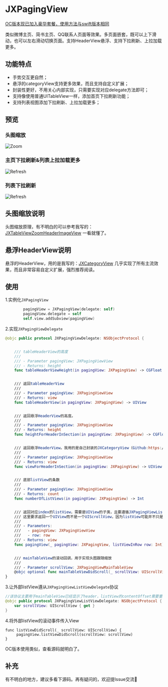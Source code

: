 # JXPagingView

[OC版本现已加入豪华套餐，使用方法与swift版本相同](https://github.com/pujiaxin33/JXPagingView/tree/master/JXPagingView-OC)

类似微博主页、简书主页、QQ联系人页面等效果。多页面嵌套，既可以上下滑动，也可以左右滑动切换页面。支持HeaderView悬浮、支持下拉刷新、上拉加载更多。

## 功能特点

- 手势交互更自然；
- 悬浮的categoryView支持更多效果，而且支持自定义扩展；
- 封装性更好，不用关心内部实现，只需要实现对应delegate方法即可；
- 支持像使用普通UITableView一样，添加首页下拉刷新功能；
- 支持列表视图添加下拉刷新、上拉加载更多；

## 预览

### **头图缩放**

![Zoom](https://github.com/pujiaxin33/JXPagingView/blob/master/JXPagingView/Gif/Zoom.gif)

### **主页下拉刷新&列表上拉加载更多**

![Refresh](https://github.com/pujiaxin33/JXPagingView/blob/master/JXPagingView/Gif/Refresh.gif)

### **列表下拉刷新**

![Refresh](https://github.com/pujiaxin33/JXPagingView/blob/master/JXPagingView/Gif/ListRefresh.gif)

## 头图缩放说明
头图缩放原理，有不明白的可以参考我写的：[JXTableViewZoomHeaderImageView](https://github.com/pujiaxin33/JXTableViewZoomHeaderImageView)  一看就懂了。

## 悬浮HeaderView说明
悬浮的HeaderView，用的是我写的：[JXCategoryView](https://github.com/pujiaxin33/JXCategoryView) 几乎实现了所有主流效果，而且非常容易自定义扩展，强烈推荐阅读。

## 使用

1.实例化`JXPagingView`
```swift
        pagingView = JXPagingView(delegate: self)
        pagingView.delegate = self
        self.view.addSubview(pagingView)
```

2.实现`JXPagingViewDelegate`
```swift
@objc public protocol JXPagingViewDelegate: NSObjectProtocol {


    /// tableHeaderView的高度
    ///
    /// - Parameter pagingView: JXPagingViewView
    /// - Returns: height
    func tableHeaderViewHeight(in pagingView: JXPagingView) -> CGFloat


    /// 返回tableHeaderView
    ///
    /// - Parameter pagingView: JXPagingViewView
    /// - Returns: view
    func tableHeaderView(in pagingView: JXPagingView) -> UIView


    /// 返回悬浮HeaderView的高度。
    ///
    /// - Parameter pagingView: JXPagingViewView
    /// - Returns: height
    func heightForHeaderInSection(in pagingView: JXPagingView) -> CGFloat


    /// 返回悬浮HeaderView。我用的是自己封装的JXCategoryView（Github:https://github.com/pujiaxin33/JXCategoryView），你也可以选择其他的三方库或者自己写
    ///
    /// - Parameter pagingView: JXPagingViewView
    /// - Returns: view
    func viewForHeaderInSection(in pagingView: JXPagingView) -> UIView


    /// 底部listView的条数
    ///
    /// - Parameter pagingView: JXPagingViewView
    /// - Returns: count
    func numberOfListViews(in pagingView: JXPagingView) -> Int


    /// 返回对应index的listView，需要是UIView的子类，且要遵循JXPagingViewListViewDelegate。
    /// 这里要求返回一个UIView而不是一个UIScrollView，因为listView可能并不只是一个单纯的UITableView或UICollectionView，可能还会有其他的子视图。
    ///
    /// - Parameters:
    ///   - pagingView: JXPagingViewView
    ///   - row: row
    /// - Returns: view
    func pagingView(_ pagingView: JXPagingView, listViewInRow row: Int) -> JXPagingViewListViewDelegate & UIView


    /// mainTableView的滚动回调，用于实现头图跟随缩放
    ///
    /// - Parameter scrollView: JXPagingViewMainTableView
    @objc optional func mainTableViewDidScroll(_ scrollView: UIScrollView)
}
```

3.让外部listView遵从`JXPagingViewListViewDelegate`协议
```swift
//该协议主要用于mainTableView已经显示了header，listView的contentOffset需要重置时，内部需要访问到外部传入进来的listView内的scrollView
@objc public protocol JXPagingViewListViewDelegate: NSObjectProtocol {
    var scrollView: UIScrollView { get }
}
```

4.将外部listView的滚动事件传入View
```
func listViewDidScroll(_ scrollView: UIScrollView) {
     pagingView.listViewDidScroll(scrollView: scrollView)
}
```

OC版本使用类似，查看源码就明白了。


## 补充

有不明白的地方，建议多看下源码。再有疑问的，欢迎提Issue交流🤝


